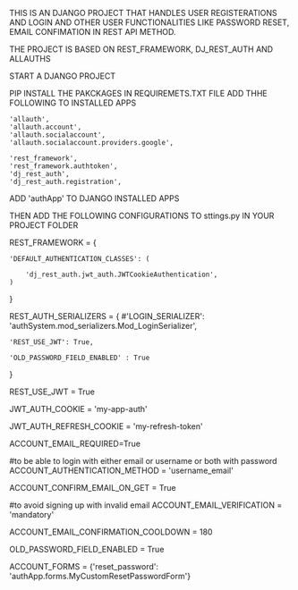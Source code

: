 THIS IS AN DJANGO PROJECT THAT HANDLES USER REGISTERATIONS AND LOGIN AND OTHER USER FUNCTIONALITIES LIKE PASSWORD RESET, EMAIL CONFIMATION IN REST API METHOD.

THE PROJECT IS BASED ON REST_FRAMEWORK, DJ_REST_AUTH AND ALLAUTHS  

START A DJANGO PROJECT 

PIP INSTALL THE PAKCKAGES IN REQUIREMETS.TXT FILE
ADD THHE FOLLOWING TO INSTALLED APPS

    'allauth',
    'allauth.account',
    'allauth.socialaccount',   
    'allauth.socialaccount.providers.google',
    
    'rest_framework',
    'rest_framework.authtoken',
    'dj_rest_auth',
    'dj_rest_auth.registration',

ADD 'authApp' TO DJANGO INSTALLED APPS

THEN ADD THE FOLLOWING CONFIGURATIONS TO sttings.py IN YOUR PROJECT FOLDER


REST_FRAMEWORK = {
    
    'DEFAULT_AUTHENTICATION_CLASSES': (
        
        'dj_rest_auth.jwt_auth.JWTCookieAuthentication',
    )
    
}

REST_AUTH_SERIALIZERS = {
    #'LOGIN_SERIALIZER': 'authSystem.mod_serializers.Mod_LoginSerializer',
        
    'REST_USE_JWT': True,
    
    'OLD_PASSWORD_FIELD_ENABLED' : True
    
    
}

REST_USE_JWT = True

JWT_AUTH_COOKIE = 'my-app-auth'

JWT_AUTH_REFRESH_COOKIE = 'my-refresh-token'

ACCOUNT_EMAIL_REQUIRED=True

#to be able to login with either email or username or both with password 
ACCOUNT_AUTHENTICATION_METHOD = 'username_email'

ACCOUNT_CONFIRM_EMAIL_ON_GET = True

#to avoid signing up with invalid email
ACCOUNT_EMAIL_VERIFICATION = 'mandatory'

ACCOUNT_EMAIL_CONFIRMATION_COOLDOWN = 180

OLD_PASSWORD_FIELD_ENABLED = True

ACCOUNT_FORMS = {'reset_password': 'authApp.forms.MyCustomResetPasswordForm'}
